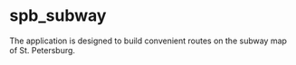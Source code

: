 # spb_subway

The application is designed to build convenient routes on the subway map of St. Petersburg.
